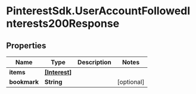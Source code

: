 # PinterestSdk.UserAccountFollowedInterests200Response

## Properties

Name | Type | Description | Notes
------------ | ------------- | ------------- | -------------
**items** | [**[Interest]**](Interest.md) |  | 
**bookmark** | **String** |  | [optional] 


